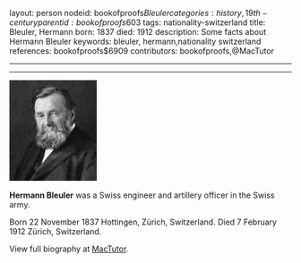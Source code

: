 layout: person
nodeid: bookofproofs$Bleuler
categories: history,19th-century
parentid: bookofproofs$603
tags: nationality-switzerland
title: Bleuler, Hermann
born: 1837
died: 1912
description: Some facts about Hermann Bleuler
keywords: bleuler, hermann,nationality switzerland
references: bookofproofs$6909
contributors: bookofproofs,@MacTutor

---


---

![Bleuler.jpg](https://github.com/bookofproofs/bookofproofs.github.io/blob/main/_sources/_assets/images/portraits/Bleuler.jpg?raw=true)

**Hermann Bleuler** was a Swiss engineer and artillery officer in the Swiss army.

Born 22 November 1837 Hottingen, Zürich, Switzerland. Died 7 February 1912 Zürich, Switzerland.


View full biography at [MacTutor](https://mathshistory.st-andrews.ac.uk/Biographies/Bleuler/).